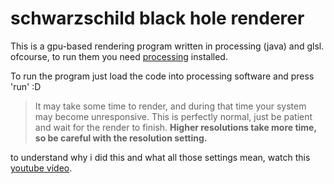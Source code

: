 # schwarzschild black hole renderer

This is a gpu-based rendering program written in processing (java) and glsl. ofcourse, to run them you need [processing](https://processing.org/download) installed. 

To run the program just load the code into processing software and press 'run'  :D
> It may take some time to render, and during that time your system may become unresponsive. This is perfectly normal, just be patient and wait for the render to finish. **Higher resolutions take more time, so be careful with the resolution setting.** 

to understand why i did this and what all those settings mean, watch this [youtube video](https://youtu.be/B2_OHkKjX3c).